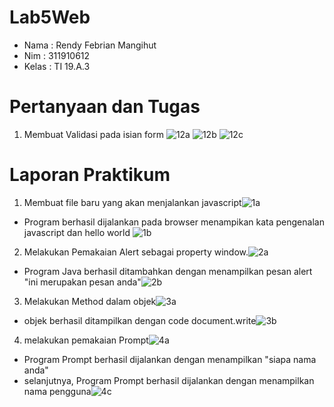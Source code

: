 # Lab5Web

- Nama : Rendy Febrian Mangihut
- Nim : 311910612
- Kelas : TI 19.A.3

# Pertanyaan dan Tugas

1. Membuat Validasi pada isian form
![12a](https://user-images.githubusercontent.com/59887134/115658621-4f275680-a363-11eb-826e-994726c6bc9c.png)
![12b](https://user-images.githubusercontent.com/59887134/115658646-5b131880-a363-11eb-968b-4942d76069b5.png)
![12c](https://user-images.githubusercontent.com/59887134/115658647-5cdcdc00-a363-11eb-95bb-d35f8aaf7c19.png)


# Laporan Praktikum

1. Membuat file baru yang akan menjalankan javascript![1a](https://user-images.githubusercontent.com/59887134/115658776-a62d2b80-a363-11eb-8826-6ed41687cfdc.png)
- Program berhasil dijalankan pada browser menampikan kata pengenalan javascript dan hello world
![1b](https://user-images.githubusercontent.com/59887134/115658947-f86e4c80-a363-11eb-9c7c-bf96ebf372f9.png)

2. Melakukan Pemakaian Alert sebagai property window.![2a](https://user-images.githubusercontent.com/59887134/115659073-353a4380-a364-11eb-88f1-b7c9c103a2d5.png)
- Program Java berhasil ditambahkan dengan menampilkan pesan alert "ini merupakan pesan anda"![2b](https://user-images.githubusercontent.com/59887134/115659205-6286f180-a364-11eb-8026-0ec9e3c52b8d.png)

3. Melakukan Method dalam objek![3a](https://user-images.githubusercontent.com/59887134/115659331-9b26cb00-a364-11eb-9d17-98f1e055b859.png)
- objek berhasil ditampilkan dengan code document.write![3b](https://user-images.githubusercontent.com/59887134/115659421-babdf380-a364-11eb-9935-7c02e6689b2e.png)

4. melakukan pemakaian Prompt![4a](https://user-images.githubusercontent.com/59887134/115659524-e04afd00-a364-11eb-8b61-3f8db682a30f.png)
- Program Prompt berhasil dijalankan dengan menampilkan "siapa nama anda"
- selanjutnya, Program Prompt berhasil dijalankan dengan menampilkan nama pengguna![4c](https://user-images.githubusercontent.com/59887134/115659748-35870e80-a365-11eb-9a77-852a62ff82ac.png)




